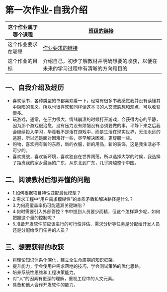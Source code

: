 # 第一次作业-自我介绍

|这个作业属于哪个课程|[班级的链接](https://edu.cnblogs.com/campus/gdgy/Class12Grade23ComputerScience)|
| ---------------- | ------------------------------------------------------------------------------- |
|这个作业要求在哪里|[作业要求的链接](https://edu.cnblogs.com/campus/gdgy/Class12Grade23ComputerScience/homework/13469)|
|这个作业的目标|介绍自己，初步了解教材并明确想要的收获，以便在未来的学习过程中有清晰的方向和目的|      




## 一、自我介绍及经历

- 喜欢读书，各种类型的书都喜欢看一下，经常有很多书我感觉我并没有读懂其中隐晦的含义，所以也很喜欢和同样读这本书的人交流感想和观点，可以收获很多。 
- 玩游戏，通常，在压力很大，情绪崩溃的时候打开游戏，会获得内心的平静，因为那个游戏很治愈，没有压力没有烦恼没有必须要做的事。平静下来之后我会继续投入学习，毕竟我不是活在游戏中，而是生活在现实世界，无法永远的逃避，所以还是面对困难好一些，尽早解决困难，更舒服一些。
- 购物，喜欢拥有新的东西，新的衣服，新的用品，新的装饰，这是我生活必不可少的。
- 喜欢挑战，喜欢新环境，喜欢独自在世界闯荡，所以选择大学的时候，我选择了距离我的家乡最远的广东，从东北到广东，几乎跨越整个中国。

## 二、阅读教材后想弄懂的问题
- 1.如何根据项目特性匹配最优模型？
- 2.需求工程中“用户需求模糊性”的本质矛盾和解决路径是什么？
- 3.为何高覆盖率仍可能遗漏关键缺陷？
- 4.何时需要引入外部管控？书中提到人员要少而精，但这个怎样算少呢，如何把握这个量的控制呢？
- 5.准备开发软件前应该进行的可行性评估、需求分析等任务是分配给开发人员还是分配给专门任务的人员？

## 三、想要获得的收获
- 将理论知识体系化深化，建立全生命周期的知识框架。
- 提升能力，学会使用户需求落地的技巧，学会测试策略的优化思路。
- 培养系统性思维和工程决策能力。
- 对“人”的因素有更深的理解，重视工程中的人文元素。
- 具备和他人合作开发软件的能力。

<!--
**sjdndndks/sjdndndks** is a ✨ _special_ ✨ repository because its `README.md` (this file) appears on your GitHub profile.

Here are some ideas to get you started:

- 🔭 I’m currently working on ...
- 🌱 I’m currently learning ...
- 👯 I’m looking to collaborate on ...
- 🤔 I’m looking for help with ...
- 💬 Ask me about ...
- 📫 How to reach me: ...
- 😄 Pronouns: ...
- ⚡ Fun fact: ...
-->

